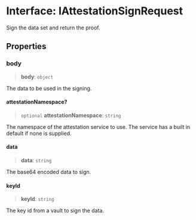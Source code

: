 # Interface: IAttestationSignRequest

Sign the data set and return the proof.

## Properties

### body

> **body**: `object`

The data to be used in the signing.

#### attestationNamespace?

> `optional` **attestationNamespace**: `string`

The namespace of the attestation service to use. The service has a built in default if none is supplied.

#### data

> **data**: `string`

The base64 encoded data to sign.

#### keyId

> **keyId**: `string`

The key id from a vault to sign the data.
